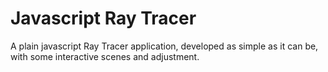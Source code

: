 # Javascript Ray Tracer
A plain javascript Ray Tracer application, developed as simple as it can be, with some interactive scenes and adjustment.
